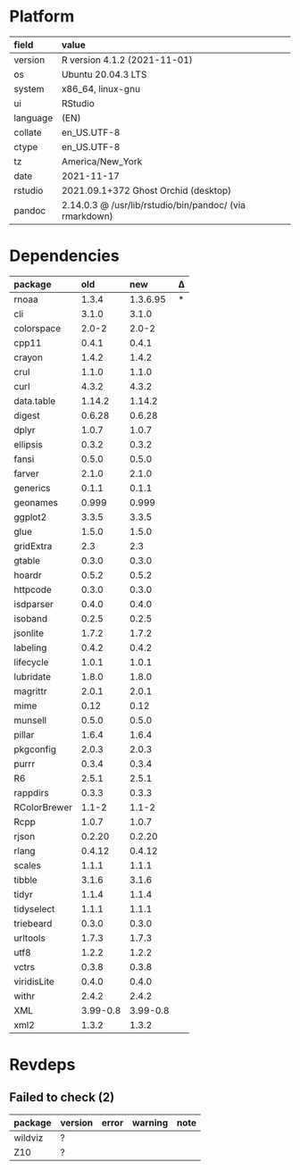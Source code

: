 # Platform

|field    |value                                                   |
|:--------|:-------------------------------------------------------|
|version  |R version 4.1.2 (2021-11-01)                            |
|os       |Ubuntu 20.04.3 LTS                                      |
|system   |x86_64, linux-gnu                                       |
|ui       |RStudio                                                 |
|language |(EN)                                                    |
|collate  |en_US.UTF-8                                             |
|ctype    |en_US.UTF-8                                             |
|tz       |America/New_York                                        |
|date     |2021-11-17                                              |
|rstudio  |2021.09.1+372 Ghost Orchid (desktop)                    |
|pandoc   |2.14.0.3 @ /usr/lib/rstudio/bin/pandoc/ (via rmarkdown) |

# Dependencies

|package      |old      |new      |Δ  |
|:------------|:--------|:--------|:--|
|rnoaa        |1.3.4    |1.3.6.95 |*  |
|cli          |3.1.0    |3.1.0    |   |
|colorspace   |2.0-2    |2.0-2    |   |
|cpp11        |0.4.1    |0.4.1    |   |
|crayon       |1.4.2    |1.4.2    |   |
|crul         |1.1.0    |1.1.0    |   |
|curl         |4.3.2    |4.3.2    |   |
|data.table   |1.14.2   |1.14.2   |   |
|digest       |0.6.28   |0.6.28   |   |
|dplyr        |1.0.7    |1.0.7    |   |
|ellipsis     |0.3.2    |0.3.2    |   |
|fansi        |0.5.0    |0.5.0    |   |
|farver       |2.1.0    |2.1.0    |   |
|generics     |0.1.1    |0.1.1    |   |
|geonames     |0.999    |0.999    |   |
|ggplot2      |3.3.5    |3.3.5    |   |
|glue         |1.5.0    |1.5.0    |   |
|gridExtra    |2.3      |2.3      |   |
|gtable       |0.3.0    |0.3.0    |   |
|hoardr       |0.5.2    |0.5.2    |   |
|httpcode     |0.3.0    |0.3.0    |   |
|isdparser    |0.4.0    |0.4.0    |   |
|isoband      |0.2.5    |0.2.5    |   |
|jsonlite     |1.7.2    |1.7.2    |   |
|labeling     |0.4.2    |0.4.2    |   |
|lifecycle    |1.0.1    |1.0.1    |   |
|lubridate    |1.8.0    |1.8.0    |   |
|magrittr     |2.0.1    |2.0.1    |   |
|mime         |0.12     |0.12     |   |
|munsell      |0.5.0    |0.5.0    |   |
|pillar       |1.6.4    |1.6.4    |   |
|pkgconfig    |2.0.3    |2.0.3    |   |
|purrr        |0.3.4    |0.3.4    |   |
|R6           |2.5.1    |2.5.1    |   |
|rappdirs     |0.3.3    |0.3.3    |   |
|RColorBrewer |1.1-2    |1.1-2    |   |
|Rcpp         |1.0.7    |1.0.7    |   |
|rjson        |0.2.20   |0.2.20   |   |
|rlang        |0.4.12   |0.4.12   |   |
|scales       |1.1.1    |1.1.1    |   |
|tibble       |3.1.6    |3.1.6    |   |
|tidyr        |1.1.4    |1.1.4    |   |
|tidyselect   |1.1.1    |1.1.1    |   |
|triebeard    |0.3.0    |0.3.0    |   |
|urltools     |1.7.3    |1.7.3    |   |
|utf8         |1.2.2    |1.2.2    |   |
|vctrs        |0.3.8    |0.3.8    |   |
|viridisLite  |0.4.0    |0.4.0    |   |
|withr        |2.4.2    |2.4.2    |   |
|XML          |3.99-0.8 |3.99-0.8 |   |
|xml2         |1.3.2    |1.3.2    |   |

# Revdeps

## Failed to check (2)

|package |version |error |warning |note |
|:-------|:-------|:-----|:-------|:----|
|wildviz |?       |      |        |     |
|Z10     |?       |      |        |     |

